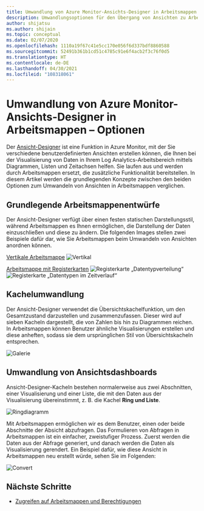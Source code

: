```yaml
---
title: Umwandlung von Azure Monitor-Ansichts-Designer in Arbeitsmappen – Optionen
description: Umwandlungsoptionen für den Übergang von Ansichten zu Arbeitsmappen in Azure Monitor.
author: shijatsu
ms.author: shijain
ms.topic: conceptual
ms.date: 02/07/2020
ms.openlocfilehash: 1110a19f67c41e5cc170e056f6d337bdf8860588
ms.sourcegitcommit: 52491b361b1cd51c4785c91e6f4acb2f3c76f0d5
ms.translationtype: HT
ms.contentlocale: de-DE
ms.lasthandoff: 04/30/2021
ms.locfileid: "108318061"
---
```

# <a name="azure-monitor-view-designer-to-workbooks-conversion-options"></a>Umwandlung von Azure Monitor-Ansichts-Designer in Arbeitsmappen – Optionen
Der [Ansicht-Designer](view-designer.md) ist eine Funktion in Azure Monitor, mit der Sie verschiedene benutzerdefinierten Ansichten erstellen können, die Ihnen bei der Visualisierung von Daten in Ihrem Log Analytics-Arbeitsbereich mittels Diagrammen, Listen und Zeitachsen helfen. Sie laufen aus und werden durch Arbeitsmappen ersetzt, die zusätzliche Funktionalität bereitstellen. In diesem Artikel werden die grundlegenden Konzepte zwischen den beiden Optionen zum Umwandeln von Ansichten in Arbeitsmappen verglichen.

## <a name="basic-workbook-designs"></a>Grundlegende Arbeitsmappenentwürfe

Der Ansicht-Designer verfügt über einen festen statischen Darstellungsstil, während Arbeitsmappen es Ihnen ermöglichen, die Darstellung der Daten einzuschließen und diese zu ändern. Die folgenden Images stellen zwei Beispiele dafür dar, wie Sie Arbeitsmappen beim Umwandeln von Ansichten anordnen können.

[Vertikale Arbeitsmappe](view-designer-conversion-examples.md#vertical)
![Vertikal](media/view-designer-conversion-options/view-designer-vertical.png)

[Arbeitsmappe mit Registerkarten](view-designer-conversion-examples.md#tabbed)
![Registerkarte „Datentypverteilung“](media/view-designer-conversion-options/distribution-tab.png)
![Registerkarte „Datentypen im Zeitverlauf“](media/view-designer-conversion-options/over-time-tab.png)

## <a name="tile-conversion"></a>Kachelumwandlung
Der Ansicht-Designer verwendet die Übersichtskachelfunktion, um den Gesamtzustand darzustellen und zusammenzufassen. Dieser wird auf sieben Kacheln dargestellt, die von Zahlen bis hin zu Diagrammen reichen. In Arbeitsmappen können Benutzer ähnliche Visualisierungen erstellen und diese anheften, sodass sie dem ursprünglichen Stil von Übersichtskacheln entsprechen. 

![Galerie](media/view-designer-conversion-options/overview.png)


## <a name="view-dashboard-conversion"></a>Umwandlung von Ansichtsdashboards
Ansicht-Designer-Kacheln bestehen normalerweise aus zwei Abschnitten, einer Visualisierung und einer Liste, die mit den Daten aus der Visualisierung übereinstimmt, z. B. die Kachel **Ring und Liste**.

![Ringdiagramm](media/view-designer-conversion-options/donut-example.png)

Mit Arbeitsmappen ermöglichen wir es dem Benutzer, einen oder beide Abschnitte der Absicht abzufragen. Das Formulieren von Abfragen in Arbeitsmappen ist ein einfacher, zweistufiger Prozess. Zuerst werden die Daten aus der Abfrage generiert, und danach werden die Daten als Visualisierung gerendert.  Ein Beispiel dafür, wie diese Ansicht in Arbeitsmappen neu erstellt würde, sehen Sie im Folgenden:

![Convert](media/view-designer-conversion-options/convert-donut.png)


## <a name="next-steps"></a>Nächste Schritte
- [Zugreifen auf Arbeitsmappen und Berechtigungen](view-designer-conversion-access.md)